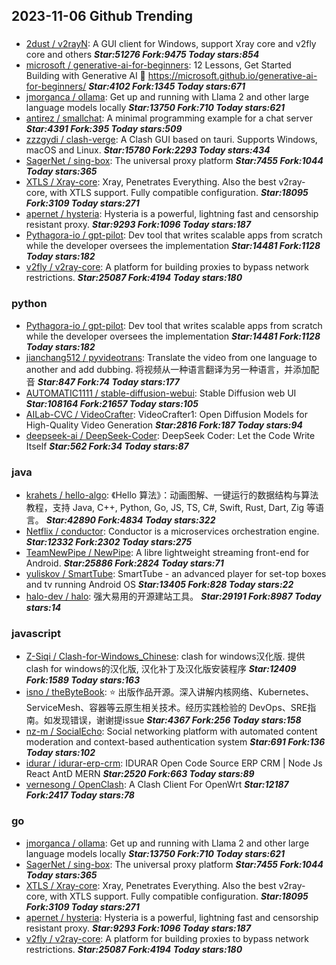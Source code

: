 ## 2023-11-06 Github Trending

### 
* [2dust / v2rayN](https://github.com/2dust/v2rayN): A GUI client for Windows, support Xray core and v2fly core and others ***Star:51276 Fork:9475 Today stars:854***
* [microsoft / generative-ai-for-beginners](https://github.com/microsoft/generative-ai-for-beginners): 12 Lessons, Get Started Building with Generative AI 🔗 https://microsoft.github.io/generative-ai-for-beginners/ ***Star:4102 Fork:1345 Today stars:671***
* [jmorganca / ollama](https://github.com/jmorganca/ollama): Get up and running with Llama 2 and other large language models locally ***Star:13750 Fork:710 Today stars:621***
* [antirez / smallchat](https://github.com/antirez/smallchat): A minimal programming example for a chat server ***Star:4391 Fork:395 Today stars:509***
* [zzzgydi / clash-verge](https://github.com/zzzgydi/clash-verge): A Clash GUI based on tauri. Supports Windows, macOS and Linux. ***Star:15780 Fork:2293 Today stars:434***
* [SagerNet / sing-box](https://github.com/SagerNet/sing-box): The universal proxy platform ***Star:7455 Fork:1044 Today stars:365***
* [XTLS / Xray-core](https://github.com/XTLS/Xray-core): Xray, Penetrates Everything. Also the best v2ray-core, with XTLS support. Fully compatible configuration. ***Star:18095 Fork:3109 Today stars:271***
* [apernet / hysteria](https://github.com/apernet/hysteria): Hysteria is a powerful, lightning fast and censorship resistant proxy. ***Star:9293 Fork:1096 Today stars:187***
* [Pythagora-io / gpt-pilot](https://github.com/Pythagora-io/gpt-pilot): Dev tool that writes scalable apps from scratch while the developer oversees the implementation ***Star:14481 Fork:1128 Today stars:182***
* [v2fly / v2ray-core](https://github.com/v2fly/v2ray-core): A platform for building proxies to bypass network restrictions. ***Star:25087 Fork:4194 Today stars:180***

### python
* [Pythagora-io / gpt-pilot](https://github.com/Pythagora-io/gpt-pilot): Dev tool that writes scalable apps from scratch while the developer oversees the implementation ***Star:14481 Fork:1128 Today stars:182***
* [jianchang512 / pyvideotrans](https://github.com/jianchang512/pyvideotrans): Translate the video from one language to another and add dubbing. 将视频从一种语言翻译为另一种语言，并添加配音 ***Star:847 Fork:74 Today stars:177***
* [AUTOMATIC1111 / stable-diffusion-webui](https://github.com/AUTOMATIC1111/stable-diffusion-webui): Stable Diffusion web UI ***Star:108164 Fork:21657 Today stars:105***
* [AILab-CVC / VideoCrafter](https://github.com/AILab-CVC/VideoCrafter): VideoCrafter1: Open Diffusion Models for High-Quality Video Generation ***Star:2816 Fork:187 Today stars:94***
* [deepseek-ai / DeepSeek-Coder](https://github.com/deepseek-ai/DeepSeek-Coder): DeepSeek Coder: Let the Code Write Itself ***Star:562 Fork:34 Today stars:87***

### java
* [krahets / hello-algo](https://github.com/krahets/hello-algo): 《Hello 算法》：动画图解、一键运行的数据结构与算法教程，支持 Java, C++, Python, Go, JS, TS, C#, Swift, Rust, Dart, Zig 等语言。 ***Star:42890 Fork:4834 Today stars:322***
* [Netflix / conductor](https://github.com/Netflix/conductor): Conductor is a microservices orchestration engine. ***Star:12332 Fork:2302 Today stars:275***
* [TeamNewPipe / NewPipe](https://github.com/TeamNewPipe/NewPipe): A libre lightweight streaming front-end for Android. ***Star:25886 Fork:2824 Today stars:71***
* [yuliskov / SmartTube](https://github.com/yuliskov/SmartTube): SmartTube - an advanced player for set-top boxes and tv running Android OS ***Star:13405 Fork:828 Today stars:22***
* [halo-dev / halo](https://github.com/halo-dev/halo): 强大易用的开源建站工具。 ***Star:29191 Fork:8987 Today stars:14***

### javascript
* [Z-Siqi / Clash-for-Windows_Chinese](https://github.com/Z-Siqi/Clash-for-Windows_Chinese): clash for windows汉化版. 提供clash for windows的汉化版, 汉化补丁及汉化版安装程序 ***Star:12409 Fork:1589 Today stars:163***
* [isno / theByteBook](https://github.com/isno/theByteBook): ⭐ 出版作品开源。深入讲解内核网络、Kubernetes、ServiceMesh、容器等云原生相关技术。经历实践检验的 DevOps、SRE指南。如发现错误，谢谢提issue ***Star:4367 Fork:256 Today stars:158***
* [nz-m / SocialEcho](https://github.com/nz-m/SocialEcho): Social networking platform with automated content moderation and context-based authentication system ***Star:691 Fork:136 Today stars:102***
* [idurar / idurar-erp-crm](https://github.com/idurar/idurar-erp-crm): IDURAR Open Code Source ERP CRM | Node Js React AntD MERN ***Star:2520 Fork:663 Today stars:89***
* [vernesong / OpenClash](https://github.com/vernesong/OpenClash): A Clash Client For OpenWrt ***Star:12187 Fork:2417 Today stars:78***

### go
* [jmorganca / ollama](https://github.com/jmorganca/ollama): Get up and running with Llama 2 and other large language models locally ***Star:13750 Fork:710 Today stars:621***
* [SagerNet / sing-box](https://github.com/SagerNet/sing-box): The universal proxy platform ***Star:7455 Fork:1044 Today stars:365***
* [XTLS / Xray-core](https://github.com/XTLS/Xray-core): Xray, Penetrates Everything. Also the best v2ray-core, with XTLS support. Fully compatible configuration. ***Star:18095 Fork:3109 Today stars:271***
* [apernet / hysteria](https://github.com/apernet/hysteria): Hysteria is a powerful, lightning fast and censorship resistant proxy. ***Star:9293 Fork:1096 Today stars:187***
* [v2fly / v2ray-core](https://github.com/v2fly/v2ray-core): A platform for building proxies to bypass network restrictions. ***Star:25087 Fork:4194 Today stars:180***
